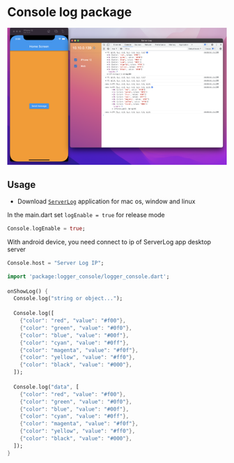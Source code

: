 # Console log package

![](assets/example.png)

## Usage

- Download [`ServerLog`](https://github.com/Nghi-NV/logger-console/blob/main/assets/example.png) application for mac os, window and linux

In the main.dart set `logEnable = true` for release mode 
```dart
Console.logEnable = true;
```

With android device, you need connect to ip of ServerLog app desktop server
```dart
Console.host = "Server Log IP";
```

```dart
import 'package:logger_console/logger_console.dart';
  
onShowLog() {
  Console.log("string or object...");

  Console.log([
    {"color": "red", "value": "#f00"},
    {"color": "green", "value": "#0f0"},
    {"color": "blue", "value": "#00f"},
    {"color": "cyan", "value": "#0ff"},
    {"color": "magenta", "value": "#f0f"},
    {"color": "yellow", "value": "#ff0"},
    {"color": "black", "value": "#000"},
  ]);

  Console.log("data", [
    {"color": "red", "value": "#f00"},
    {"color": "green", "value": "#0f0"},
    {"color": "blue", "value": "#00f"},
    {"color": "cyan", "value": "#0ff"},
    {"color": "magenta", "value": "#f0f"},
    {"color": "yellow", "value": "#ff0"},
    {"color": "black", "value": "#000"},
  ]);
}
```


